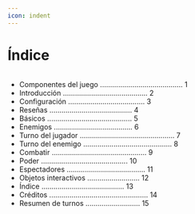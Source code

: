 ```yaml
---
icon: indent
---
```


# Índice

<figure><img src="../.gitbook/assets/zombicide-game.png" alt=""><figcaption></figcaption></figure>

* Componentes del juego ......................................... 1
* Introducción .......................................... 2
* Configuración ...................................... 3
* Reseñas ......................................... 4
* Básicos .......................................... 5
* Enemigos ....................................... 6
* Turno del jugador ............................................... 7
* Turno del enemigo ............................................ 8
* Combatir ............................................... 9
* Poder ........................................... 10
* Espectadores ....................................... 11
* Objetos interactivos .......................... 12
* Índice ......................................... 13
* Créditos ................................................. 14
* Resumen de turnos ........................... 15
